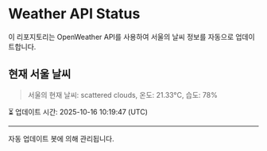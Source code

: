 
# Weather API Status

이 리포지토리는 OpenWeather API를 사용하여 서울의 날씨 정보를 자동으로 업데이트합니다.

## 현재 서울 날씨
> 서울의 현재 날씨: scattered clouds, 온도: 21.33°C, 습도: 78%

⏳ 업데이트 시간: 2025-10-16 10:19:47 (UTC)

---
자동 업데이트 봇에 의해 관리됩니다.
